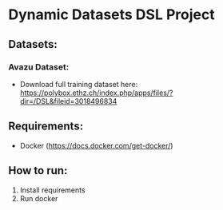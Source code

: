 # Dynamic Datasets DSL Project

## Datasets:

### Avazu Dataset:
- Download full training dataset here: https://polybox.ethz.ch/index.php/apps/files/?dir=/DSL&fileid=3018496834

## Requirements:
- Docker (https://docs.docker.com/get-docker/)

## How to run:
1. Install requirements
2. Run docker
